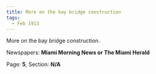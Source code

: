 ```yaml
---  
title: More on the bay bridge construction  
tags:  
  - Feb 1913  
---  
```

  
More on the bay bridge construction.  
  
Newspapers: **Miami Morning News or The Miami Herald**  
  
Page: **5**, Section: **N/A** 
